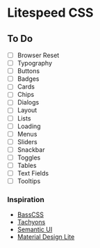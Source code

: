 # Litespeed CSS

## To Do
- [ ] Browser Reset
- [ ] Typography
- [ ] Buttons
- [ ] Badges
- [ ] Cards
- [ ] Chips
- [ ] Dialogs
- [ ] Layout
- [ ] Lists
- [ ] Loading
- [ ] Menus
- [ ] Sliders
- [ ] Snackbar
- [ ] Toggles
- [ ] Tables
- [ ] Text Fields
- [ ] Tooltips

### Inspiration
- [BassCSS](http://basscss.com/)
- [Tachyons](http://tachyons.io/)
- [Semantic UI](https://semantic-ui.com/)
- [Material Design Lite](https://getmdl.io/components/index.html)
